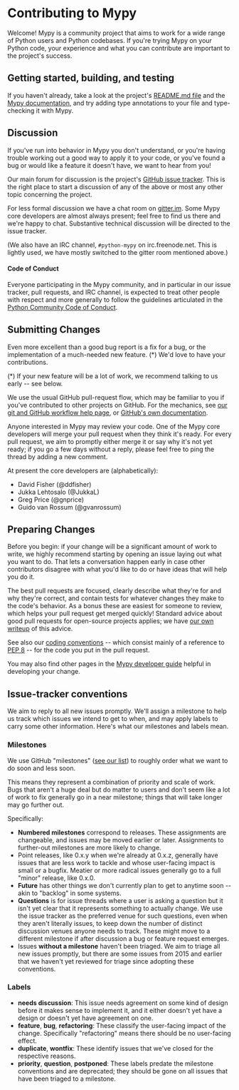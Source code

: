 Contributing to Mypy
====================

Welcome!  Mypy is a community project that aims to work for a wide
range of Python users and Python codebases.  If you're trying Mypy on
your Python code, your experience and what you can contribute are
important to the project's success.


Getting started, building, and testing
--------------------------------------

If you haven't already, take a look at the project's
[README.md file](README.md)
and the [Mypy documentation](http://mypy.readthedocs.io/en/latest/),
and try adding type annotations to your file and type-checking it with Mypy.


Discussion
----------

If you've run into behavior in Mypy you don't understand, or you're
having trouble working out a good way to apply it to your code, or
you've found a bug or would like a feature it doesn't have, we want to
hear from you!

Our main forum for discussion is the project's [GitHub issue
tracker](https://github.com/python/mypy/issues).  This is the right
place to start a discussion of any of the above or most any other
topic concerning the project.

For less formal discussion we have a chat room on
[gitter.im](https://gitter.im/python/mypy).  Some Mypy core developers
are almost always present; feel free to find us there and we're happy
to chat.  Substantive technical discussion will be directed to the
issue tracker.

(We also have an IRC channel, `#python-mypy` on irc.freenode.net.
This is lightly used, we have mostly switched to the gitter room
mentioned above.)

#### Code of Conduct

Everyone participating in the Mypy community, and in particular in our
issue tracker, pull requests, and IRC channel, is expected to treat
other people with respect and more generally to follow the guidelines
articulated in the [Python Community Code of
Conduct](https://www.python.org/psf/codeofconduct/).


Submitting Changes
------------------

Even more excellent than a good bug report is a fix for a bug, or the
implementation of a much-needed new feature. (*)  We'd love to have
your contributions.

(*) If your new feature will be a lot of work, we recommend talking to
    us early -- see below.

We use the usual GitHub pull-request flow, which may be familiar to
you if you've contributed to other projects on GitHub.  For the mechanics,
see [our git and GitHub workflow help page](https://github.com/python/mypy/wiki/Using-Git-And-GitHub),
or [GitHub's own documentation](https://help.github.com/articles/using-pull-requests/).

Anyone interested in Mypy may review your code.  One of the Mypy core
developers will merge your pull request when they think it's ready.
For every pull request, we aim to promptly either merge it or say why
it's not yet ready; if you go a few days without a reply, please feel
free to ping the thread by adding a new comment.

At present the core developers are (alphabetically):
* David Fisher (@ddfisher)
* Jukka Lehtosalo (@JukkaL)
* Greg Price (@gnprice)
* Guido van Rossum (@gvanrossum)


Preparing Changes
-----------------

Before you begin: if your change will be a significant amount of work
to write, we highly recommend starting by opening an issue laying out
what you want to do.  That lets a conversation happen early in case
other contributors disagree with what you'd like to do or have ideas
that will help you do it.

The best pull requests are focused, clearly describe what they're for
and why they're correct, and contain tests for whatever changes they
make to the code's behavior.  As a bonus these are easiest for someone
to review, which helps your pull request get merged quickly!  Standard
advice about good pull requests for open-source projects applies; we
have [our own writeup](https://github.com/python/mypy/wiki/Good-Pull-Request)
of this advice.

See also our [coding conventions](https://github.com/python/mypy/wiki/Code-Conventions) --
which consist mainly of a reference to
[PEP 8](https://www.python.org/dev/peps/pep-0008/) -- for the code you
put in the pull request.

You may also find other pages in the
[Mypy developer guide](https://github.com/python/mypy/wiki/Developer-Guides)
helpful in developing your change.


Issue-tracker conventions
-------------------------

We aim to reply to all new issues promptly.  We'll assign a milestone
to help us track which issues we intend to get to when, and may apply
labels to carry some other information.  Here's what our milestones
and labels mean.

### Milestones

We use GitHub "milestones" ([see our
list](https://github.com/python/mypy/milestones)) to roughly order
what we want to do soon and less soon.

This means they represent a combination of priority and scale of work.
Bugs that aren't a huge deal but do matter to users and don't seem
like a lot of work to fix generally go in a near milestone; things
that will take longer may go further out.

Specifically:

* **Numbered milestones** correspond to releases.  These assignments
  are changeable, and issues may be moved earlier or later.
  Assignments to further-out milestones are more likely to
  change.
* Point releases, like 0.x.y when we're already at 0.x.z, generally
  have issues that are less work to tackle and whose user-facing
  impact is small or a bugfix.  Meatier or more radical issues
  generally go to a full "minor" release, like 0.x.0.
* **Future** has other things we don't currently plan to get to anytime
  soon -- akin to "backlog" in some systems.
* **Questions** is for issue threads where a user is asking a question
  but it isn't yet clear that it represents something to actually
  change.  We use the issue tracker as the preferred venue for such
  questions, even when they aren't literally issues, to keep down the
  number of distinct discussion venues anyone needs to track.  These
  might move to a different milestone if after discussion a bug or
  feature request emerges.
* Issues **without a milestone** haven't been triaged.  We aim to
  triage all new issues promptly, but there are some issues from 2015
  and earlier that we haven't yet reviewed for triage since adopting
  these conventions.

### Labels

* **needs discussion**: This issue needs agreement on some kind of
  design before it makes sense to implement it, and it either doesn't
  yet have a design or doesn't yet have agreement on one.
* **feature**, **bug**, **refactoring**: These classify the user-facing
  impact of the change.  Specifically "refactoring" means there should
  be no user-facing effect.
* **duplicate**, **wontfix**: These identify issues that we've closed
  for the respective reasons.
* **priority**, **question**, **postponed**: These labels predate the
  milestone conventions and are deprecated; they should be gone on all
  issues that have been triaged to a milestone.
